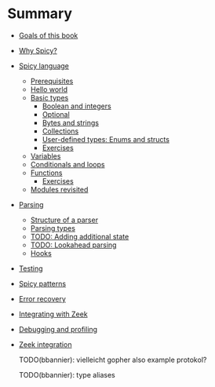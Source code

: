 # Summary

- [Goals of this book](./goals.md)
- [Why Spicy?](./why_spicy.md)
- [Spicy language](./language.md)
  - [Prerequisites](./prerequisites.md)
  - [Hello world](./hello_world.md)
  - [Basic types](./basic_types.md)
    - [Boolean and integers](./bool_integers.md)
    - [Optional](./optional.md)
    - [Bytes and strings](./bytes_strings.md)
    - [Collections](./collections.md)
    - [User-defined types: Enums and structs](./enums_structs.md)
    - [Exercises](./basic_types_exercises.md)
  - [Variables](./variables.md)
  - [Conditionals and loops](./conditionals_loops.md)
  - [Functions](./functions.md)
    - [Exercises](./functions_exercises.md)
  - [Modules revisited](./modules_revisited.md)
- [Parsing](./parsing.md)
  - [Structure of a parser](./parser_structure.md)
  - [Parsing types](./parsing_types.md)
  - [TODO: Adding additional state]()
  - [TODO: Lookahead parsing]()
  - [Hooks](./hooks.md)
- [Testing]()
- [Spicy patterns]()
- [Error recovery]()
- [Integrating with Zeek]()
- [Debugging and profiling]()
- [Zeek integration](./zeek_integration.md)

    TODO(bbannier): vielleicht gopher also example protokol?

    TODO(bbannier): type aliases
